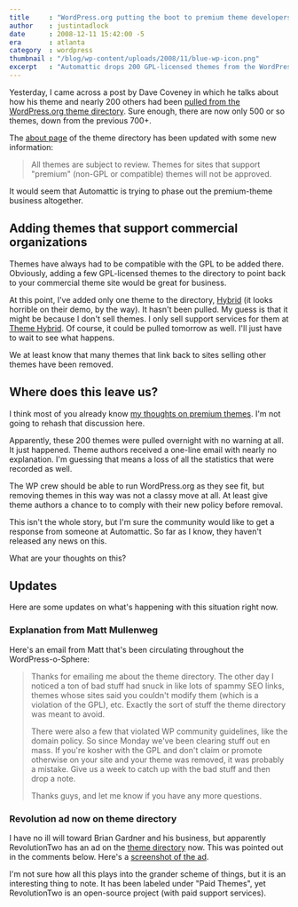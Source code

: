 ```yaml
---
title     : "WordPress.org putting the boot to premium theme developers"
author    : justintadlock
date      : 2008-12-11 15:42:00 -5
era       : atlanta
category  : wordpress
thumbnail : "/blog/wp-content/uploads/2008/11/blue-wp-icon.png"
excerpt   : "Automattic drops 200 GPL-licensed themes from the WordPress.org theme directory with little notice.  What's your take on this?"
---
```


Yesterday, I came across a post by Dave Coveney in which he talks about how his theme and nearly 200 others had been <a href="http://spectacu.la/wordpressorg-pull-200-gpl-themes/" title="WordPress.org pulls 200 GPL Themes">pulled from the WordPress.org theme directory</a>.  Sure enough, there are now only 500 or so themes, down from the previous 700+.

The <a href="http://wordpress.org/extend/themes/about" title="About the WordPress themes directory">about page</a> of the theme directory has been updated with some new information:

> All themes are subject to review. Themes for sites that support "premium" (non-GPL or compatible) themes will not be approved.

It would seem that Automattic is trying to phase out the premium-theme business altogether.

<!--more-->

<h2>Adding themes that support commercial organizations</h2>

Themes have always had to be compatible with the GPL to be added there.  Obviously, adding a few GPL-licensed themes to the directory to point back to your commercial theme site would be great for business.

At this point, I've added only one theme to the directory, <a href="http://wordpress.org/extend/themes/hybrid" title="Hybrid WordPress theme">Hybrid</a> (it looks horrible on their demo, by the way).  It hasn't been pulled.  My guess is that it might be because I don't sell themes.  I only sell support services for them at <a href="http://themehybrid.com" title="Theme Hybrid WordPress themes club">Theme Hybrid</a>.   Of course, it could be pulled tomorrow as well.  I'll just have to wait to see what happens.

We at least know that many themes that link back to sites selling other themes have been removed.

<h2>Where does this leave us?</h2>

I think most of you already know <a href="http://justintadlock.com/archives/2008/05/29/screw-the-premium-theme-market" title="Screw the premium theme market">my thoughts on premium themes</a>.  I'm not going to rehash that discussion here.

Apparently, these 200 themes were pulled overnight with no warning at all.  It just happened.  Theme authors received a one-line email with nearly no explanation.  I'm guessing that means a loss of all the statistics that were recorded as well.

The WP crew should be able to run WordPress.org as they see fit, but removing themes in this way was not a classy move at all.  At least give theme authors a chance to to comply with their new policy before removal.

This isn't the whole story, but I'm sure the community would like to get a response from someone at Automattic.  So far as I know, they haven't released any news on this.

What are your thoughts on this?

<h2>Updates</h2>

Here are some updates on what's happening with this situation right now.

<h3>Explanation from Matt Mullenweg</h3>

Here's an email from Matt that's been circulating throughout the WordPress-o-Sphere:

> Thanks for emailing me about the theme directory. The other day I noticed a ton of bad stuff had snuck in like lots of spammy SEO links, themes whose sites said you couldn't modify them (which is a violation of the GPL), etc. Exactly the sort of stuff the theme directory was meant to avoid.
>
> There were also a few that violated WP community guidelines, like the domain policy. So since Monday we've been clearing stuff out en mass. If you're kosher with the GPL and don't claim or promote otherwise on your site and your theme was removed, it was probably a mistake. Give us a week to catch up with the bad stuff and then drop a note.
>
> Thanks guys, and let me know if you have any more questions.

<h3>Revolution ad now on theme directory</h3>

I have no ill will toward Brian Gardner and his business, but apparently RevolutionTwo has an ad on the <a href="http://wordpress.org/extend/themes" title="WordPress themes directory">theme directory</a> now.  This was pointed out in the comments below.  Here's a <a href="http://justintadlock.com/blog/wp-content/uploads/2008/12/revolution-ad-wordpress.png" title="Revolution ad on the WordPress.org theme directory">screenshot of the ad</a>.

I'm not sure how all this plays into the grander scheme of things, but it is an interesting thing to note.  It has been labeled under "Paid Themes", yet RevolutionTwo is an open-source project (with paid support services).
